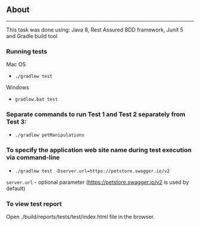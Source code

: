 ## About 

---
This task was done using:
    Java 8, Rest Assured BDD framework, Junit 5  and Gradle build tool
   
### Running tests
Mac OS
* ```./gradlew test```

Windows
* ```gradlew.bat test```

### Separate commands to run Test 1 and Test 2 separately from Test 3:
* ```./gradlew petManipulations```

### To specify the application web site name during test execution via command-line

* ```./gradlew test -Dserver.url=https://petstore.swagger.io/v2```

```server.url``` - optional parameter (https://petstore.swagger.io/v2 is used by default)

### To view test report
Open ./build/reports/tests/test/index.html file in the browser.
